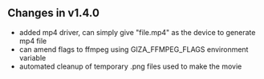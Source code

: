 Changes in v1.4.0
------------------
- added mp4 driver, can simply give "file.mp4" as the device to generate mp4 file
- can amend flags to ffmpeg using GIZA_FFMPEG_FLAGS environment variable
- automated cleanup of temporary .png files used to make the movie
